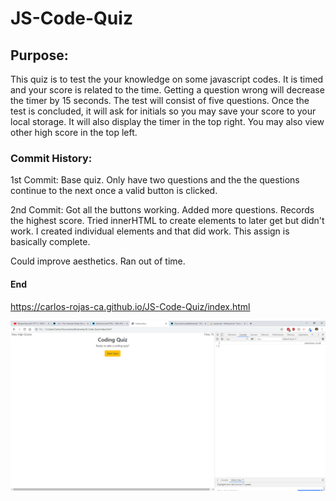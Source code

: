 # JS-Code-Quiz

## Purpose: 
This quiz is to test the your knowledge on some javascript codes. It is timed and your score is related to the time. Getting a question wrong will decrease the timer by 15 seconds. The test will consist of five questions. Once the test is concluded, it will ask for initials so you may save your score to your local storage. It will also display the timer in the top right. You may also view other high score in the top left.


### Commit History:

1st Commit: Base quiz. Only have two questions and the the questions continue to the next once a valid button is clicked.

2nd Commit: Got all the buttons working. Added more questions. Records the highest score. Tried innerHTML to create elements to later get but didn't work. I created individual elements and that did work. This assign is basically complete. 

Could improve aesthetics. Ran out of time.

#### End

https://carlos-rojas-ca.github.io/JS-Code-Quiz/index.html

![alt text](assets/images/Quiz.PNG)